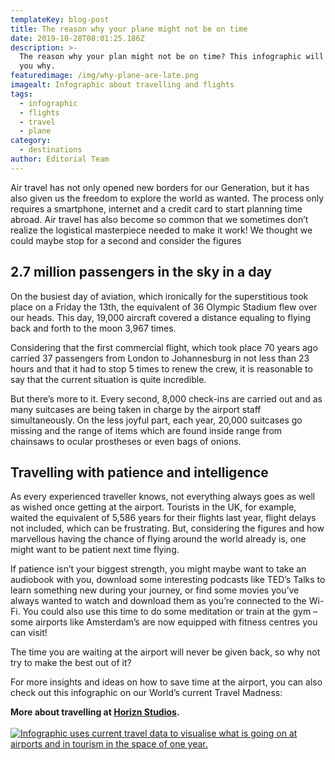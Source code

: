```yaml
---
templateKey: blog-post
title: The reason why your plane might not be on time
date: 2019-10-28T08:01:25.186Z
description: >-
  The reason why your plan might not be on time? This infographic will explain
  you why.
featuredimage: /img/why-plane-are-late.png
imagealt: Infographic about travelling and flights
tags:
  - infographic
  - flights
  - travel
  - plane
category:
  - destinations
author: Editorial Team
---
```

Air travel has not only opened new borders for our Generation, but it has also given us the freedom to explore the world as wanted. The process only requires a smartphone, internet and a credit card to start planning time abroad. Air travel has also become so common that we sometimes don’t realize the logistical masterpiece needed to make it work! We thought we could maybe stop for a second and consider the figures

## 2.7 million passengers in the sky in a day

On the busiest day of aviation, which ironically for the superstitious took place on a Friday the 13th, the equivalent of 36 Olympic Stadium flew over our heads. This day, 19,000 aircraft covered a distance equaling to flying back and forth to the moon 3,967 times.

Considering that the first commercial flight, which took place 70 years ago carried 37 passengers from London to Johannesburg in not less than 23 hours and that it had to stop 5 times to renew the crew, it is reasonable to say that the current situation is quite incredible.

But there’s more to it. Every second, 8,000 check-ins are carried out and as many suitcases are being taken in charge by the airport staff simultaneously. On the less joyful part, each year, 20,000 suitcases go missing and the range of items which are found inside range from chainsaws to ocular prostheses or even bags of onions.

## Travelling with patience and intelligence

As every experienced traveller knows, not everything always goes as well as wished once getting at the airport.  Tourists in the UK, for example, waited the equivalent of 5,586 years for their flights last year, flight delays not included, which can be frustrating. But, considering the figures and how marvellous having the chance of flying around the world already is, one might want to be patient next time flying.

If patience isn’t your biggest strength, you might maybe want to take an audiobook with you, download some interesting podcasts like TED’s Talks to learn something new during your journey, or find some movies you’ve always wanted to watch and download them as you’re connected to the Wi-Fi. You could also use this time to do some meditation or train at the gym – some airports like Amsterdam’s are now equipped with fitness centres you can visit! 

The time you are waiting at the airport will never be given back, so why not try to make the best out of it?

For more insights and ideas on how to save time at the airport, you can also check out this infographic on our World’s current Travel Madness:

<p><strong>More about travelling at <a href="https://horizn-studios.co.uk/en/">Horizn Studios</a>.</strong><br /><br /><a href="https://horizn-studios.co.uk/journal/travel-madness/"><img src="https://res.horizn-studios.com/v1568303426/infographics/Infographic-Travelmadness-Horizn.jpg" alt="Infographic uses current travel data to visualise what is going on at airports and in tourism in the space of one year." /></a></p>

